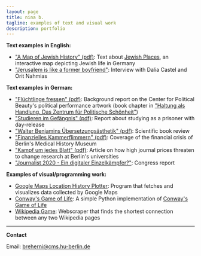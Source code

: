 ```yaml
---
layout: page
title: nina b.
tagline: examples of text and visual work
description: portfolio
---
```


**Text examples in English:**

- ["A Map of Jewish History" (pdf)](/texts/JMB_Journal_Jewish_Places.pdf): Text about [Jewish Places](https://www.jewish-places.de/), an interactive map depicting Jewish life in Germany  
- ["Jerusalem is like a former boyfriend"](https://www.jmberlin.de/blog-en/2018/02/jerusalem-is-like-a-former-boyfriend/): Interview with Dalia Castel and Orit Nahmias

**Text examples in German:**
- ["Flüchtlinge fressen" (pdf)](/texts/ZPS_Hintergrundbericht_Fluechtlinge_fressen.pdf): Background report on the Center for Political Beauty's political performance artwork (book chapter in ["Haltung als Handlung. Das Zentrum für Politische Schönheit"](http://editionmetzel.de/buecher/haltung-als-handlung-das-zentrum-fuer-politische-schoenheit.html))
- ["Studieren im Gefängnis" (pdf)](/texts/UnAuf_Studieren_im_Gefaengnis.pdf): Report about studying as a prisoner with day-release
- ["Walter Benjamins Übersetzungsästhetik" (pdf)](ZfGerm_Benjamin.pdf): Scientific book review
- ["Finanzielles Kammerflimmern" (pdf)](/texts/UnAuf_Medizinhistorisches_Museum.pdf): Coverage of the financial crisis of Berlin's Medical History Museum
- ["Kampf um jedes Blatt" (pdf)](UnAuf_Elsevier.pdf): Article on how high journal prices threaten to change research at Berlin's universities
- ["Journalist 2020 - Ein digitaler Einzelkämpfer?"](http://www.unauf.de/2013/2512/): Congress report

**Examples of visual/programming work:**
- [Google Maps Location History Plotter](https://github.com/chaseinstead/google-maps-plot-on-worldmap): Program that fetches and visualizes data collected by Google Maps
- [Conway's Game of Life](https://github.com/chaseinstead/conway-s-game-of-life): A simple Python implementation of [Conway's Game of Life](https://en.wikipedia.org/wiki/Conway%27s_Game_of_Life)
- [Wikipedia Game](https://github.com/chaseinstead/wikipedia-game): Webscraper that finds the shortest connection between any two Wikipedia pages


---

**Contact**

Email: breherni@cms.hu-berlin.de
